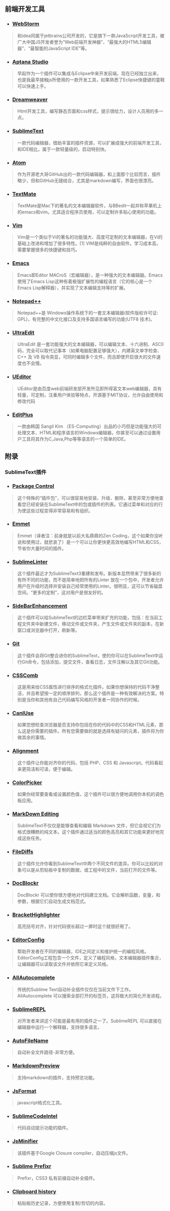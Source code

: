 ## 前端开发工具
* ### [WebStorm](http://www.jetbrains.com/webstorm/)
> 和idea同属于jetbrains公司开发的，它是旗下一款JavaScript开发工具，被广大中国JS开发者誉为“Web前端开发神器”、“最强大的HTML5编辑器”、“最智能的JavaScript IDE”等。

* ### [Aptana Studio](http://www.aptana.com/)
> 早起作为一个插件可以集成与Eclipse中来开发前端，现在已经独立出来，也是我最早接触js所使用的一款开发工具，如果熟悉了Eclipse快捷键的童鞋可以快速上手。

* ### [Dreamweaver](https://helpx.adobe.com/cn/x-productkb/policy-pricing/cs6-CN-product-downloads.html)
> Html开发工具，编写静态页面和css样式，提示很给力，设计人员用的多一点。

* ### [SublimeText](http://www.sublimetext.com/)  
> 一款代码编辑器，借助丰富的插件资源，可以扩展成强大的前端开发工具，和IDE相比，属于一款轻量级的，启动特别快。

* ### [Atom](https://atom.io/)
> 作为开源老大哥GitHub出的一款代码编辑器，和上面那个比较而言，插件略少，但和GitHub无缝结合，尤其是markdown编写，界面也很漂亮。

* ### [TextMate](http://macromates.com/)
> TextMate是Mac下的著名的文本编辑器软件，与BBedit一起并称苹果机上的emacs和vim。尤其适合程序员使用，可以定制许多贴心使用的功能。

* ### [Vim](http://www.vim.org/)
> Vim是一个类似于Vi的著名的功能强大、高度可定制的文本编辑器，在Vi的基础上改进和增加了很多特性。[1]  VIM是纯粹的自由软件。学习成本高，需要掌握很多的快捷键和技巧。

* ### [Emacs](http://www.gnu.org/software/emacs/)
> Emacs即Editor MACroS（宏编辑器），是一种强大的文本编辑器。Emacs使用了Emacs Lisp这种有着极强扩展性的编程语言（它的核心是一个Emacs Lisp解释器），并实现了文本编辑支持等的扩展。

* ### [Notepad++](https://notepad-plus-plus.org/)
> Notepad++是 Windows操作系统下的一套文本编辑器(软件版权许可证: GPL)，有完整的中文化接口及支持多国语言编写的功能(UTF8 技术)。

* ### [UltraEdit](http://www.ultraedit.com/)
> UltraEdit 是一套功能强大的文本编辑器，可以编辑文本、十六进制、ASCII 码，完全可以取代记事本（如果电脑配置足够强大），内建英文单字检查、C++ 及 VB 指令突显，可同时编辑多个文件，而且即使开启很大的文件速度也不会慢。

* ### [UEditor](http://ueditor.baidu.com/website/)
> UEditor是由百度web前端研发部开发所见即所得富文本web编辑器，具有轻量，可定制，注重用户体验等特点，开源基于MIT协议，允许自由使用和修改代码

* ### [EditPlus](https://www.editplus.com/)
> 一款由韩国 Sangil Kim （ES-Computing）出品的小巧但是功能强大的可处理文本、HTML和程序语言的Windows编辑器，你甚至可以通过设置用户工具将其作为C,Java,Php等等语言的一个简单的IDE。

## 附录

### SublimeText插件
* ### [Package Control](https://packagecontrol.io/)
> 这个特殊的“插件包”，可以很容易地安装、升级、删除，甚至非常方便地查看您已经安装在SublimeText中的包或插件的列表。它通过菜单和对应的行为使这些过程变得非常容易和有组织。

* ### [Emmet](http://emmet.io/)
> Emmet（译者注：前身就是以前大名鼎鼎的Zen Coding，这个如果你没听说和使用过，就悲哀了）是一个可以让你更快更高效地编写HTML和CSS，节省你大量时间的插件。

* ###  [Sublime​Linter](http://sublimelinter.com)
> 这个插件最近才为SublimeText3重建和发布。新版本显然带来了很多新的有所不同的功能，而不是简单地把所有的Linter 放在一个包中，开发者允许用户在升级时选择并安装自己经常使用的Linter。很明显，这可以节省磁盘空间。“更多的定制”，这对用户是很友好的。

* ###  [SideBarEnhancement](https://github.com/titoBouzout/SideBarEnhancements/tree/st3)
> 这个插件可以给SublimeText的边栏菜单带来扩充的功能，包括：在当前工程文件夹中新建文件，移动文件或文件夹，产生文件或文件夹的副本，在新窗口或浏览器中打开，刷新等。

* ###  [Git](https://github.com/kemayo/sublime-text-git)
> 这个插件会将Git整合进你的SublimeText，使的你可以在SublimeText中运行Git命令，包括添加，提交文件，查看日志，文件注解以及其它Git功能。

* ###  [CSSComb](http://csscomb.com/)
> 这是用来给CSS属性进行排序的格式化插件。如果你想保持的代码干净整洁，并且希望按一定的顺序排列，那么这个插件是一种有效解决的方案。特别是当你和其他有自己代码编写风格的开发者一同协作的时候。

* ###  [CanIUse](http://caniuse.com/)
> 如果您想检查浏览器是否支持你包括在你的代码中的CSS和HTML元素，那么这是你需要的插件。所有您需要做的就是选择有疑问的元素，插件将为你做其余的事情。

* ###  [Alignment](https://github.com/wbond/sublime_alignment)
> 这个插件让你能对齐你的代码，包括 PHP、CSS 和 Javascript。代码看起来更简洁和可读，便于编辑。

* ###  [ColorPicker](http://weslly.github.io/ColorPicker/)
> 如果你经常要查看或设置颜色值，这个插件可以很方便地调用你本机的调色板应用。

* ### [MarkDown Editing](https://github.com/SublimeText-Markdown/MarkdownEditing)
> SublimeText不仅仅是能够查看和编辑 Markdown 文件，但它会视它们为格式很糟糕的纯文本。这个插件通过适当的颜色高亮和其它功能来更好地完成这些任务。

* ###  [FileDiffs](https://github.com/colinta/SublimeFileDiffs)
> 这个插件允许你看到SublimeText中两个不同文件的差异。你可以比较的对象可以是从剪贴板中复制的数据，或工程中的文件，当前打开的文件等。

* ###  [DocBlockr](https://github.com/spadgos/sublime-jsdocs)
> DocBlockr 可以使你很方便地对代码建立文档。它会解析函数，变量，和参数，根据它们自动生成文档范式。

* ###  [BracketHighlighter](https://packagecontrol.io/packages/BracketHighlighter)
> 高亮括号对齐，针对代码很长超过一屏时这个就很好用了。

* ###  [EditorConfig](https://github.com/sindresorhus/editorconfig-sublime)
> 帮助开发者在不同的编辑器，IDE之间定义和维护统一的编程风格。EditorConfig工程包含一个文件，定义了编程风格，文本编辑器插件集合，让编辑器可以读取该文件并依照它来定义风格。

* ###  [AllAutocomplete](https://github.com/alienhard/SublimeAllAutocomplete)
> 传统的Sublime Text自动补全插件仅仅在当前文件下工作。AllAutocomplete 可以搜索全部打开的标签页，这将极大的简化开发进程。

* ###  [SublimeREPL](https://github.com/wuub/SublimeREPL)
> 对开发者来讲这个可能是最有用的插件之一了。SublimeREPL 可以直接在编辑器中运行一个解释器，支持很多语言。

* ###  [AutoFileName](https://github.com/BoundInCode/AutoFileName)
> 自动补全文件路径-非常方便。

* ###  [MarkdownPreview](https://github.com/revolunet/sublimetext-markdown-preview)
> 支持markdown的插件，支持预览功能。

* ###  [JsFormat](https://github.com/jdc0589/JsFormat)
> javascript格式化工具。

* ###  [SublimeCodeIntel](https://github.com/SublimeCodeIntel/SublimeCodeIntel)
> 代码自动提示功能的插件。

* ### [JsMinifier](https://github.com/cgutierrez/JsMinifier)
> 该插件基于Google Closure compiler，自动压缩js文件。

* ### [Sublime Prefixr](https://github.com/wbond/sublime_prefixr)
> Prefixr，CSS3 私有前缀自动补全插件。

* ### [Clipboard history](https://github.com/kemayo/sublime-text-2-clipboard-history)
> 粘贴板历史记录，方便使用复制/剪切的内容。
